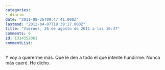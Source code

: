 ```yaml
---
categories:
- diario
date: "2011-08-26T09:47:41.000Z"
lastmod: "2012-04-07T18:39:17.000Z"
title: "Viernes, 26 de agosto de 2011 a las 10:47"
comments: 0
id: 1314352061
commentList:
---
```


Y voy a quererme más. Que le den a todo el que intente hundirme. Nunca más caeré. He dicho.